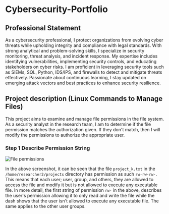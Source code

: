 # Cybersecurity-Portfolio
## Professional Statement
 As a cybersecurity professional, I protect organizations from evolving cyber threats while upholding integrity and compliance with legal standards. With strong analytical and problem-solving skills, I specialize in security monitoring, threat analysis, and incident response. My expertise includes identifying vulnerabilities, implementing security controls, and educating stakeholders on cyber risks. I am proficient in leveraging security tools such as SIEMs, SQL, Python, IDS/IPS, and firewalls to detect and mitigate threats effectively. Passionate about continuous learning, I stay updated on emerging attack vectors and best practices to enhance security resilience.
## Project description (Linux Commands to Manage Files)
This project aims to examine and manage file permissions in the file system. As a security analyst in the research team, I am to determine if the file permission matches the authorization given. If they don't match, then I will modify the permissions to authorize the appropriate user.
### Step 1 Describe Permission String
![File permissions](https://github.com/user-attachments/assets/a5313aa5-c2c6-4264-85a2-af522a7272b0)

In the above screenshot, it can be seen that the file ``project_k.txt`` in the ``/home/researcher2/projects`` directory has permission as such ``rw-rw-rw-``. This means that each user; user, group, and others, they are allowed to access the file and modify it but is not allowed to execute any executable file. In more detail, the first string of permission ``rw-`` in the above, describes the user's permission allowing it to only read and write the file while the dash shows that the user isn't allowed to execute any executable file. The same applies to the other user groups.
